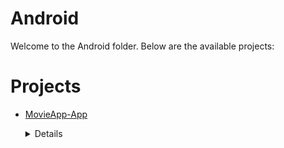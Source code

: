 # Android
Welcome to the Android folder. Below are the available projects:
# Projects

- [MovieApp-App](MovieApp-App/)
	<details>
	<summary>Details</summary>

	# MovieApp
	
	```
	In this project, I am using Andorid and java create MovieApp.
	``` 
	</details>

